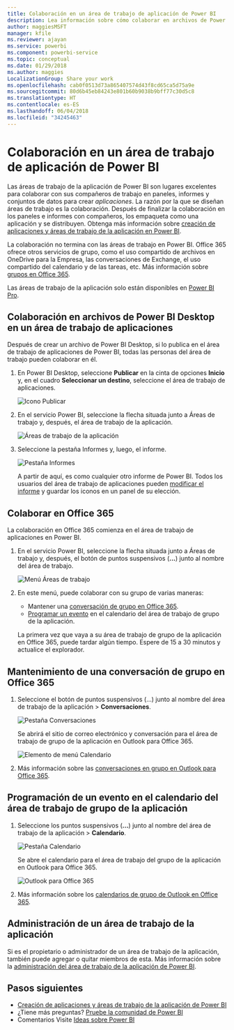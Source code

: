 ```yaml
---
title: Colaboración en un área de trabajo de aplicación de Power BI
description: Lea información sobre cómo colaborar en archivos de Power BI Desktop en su área de trabajo de aplicación, y con servicios de Office 365 tales como el uso compartido de archivos en OneDrive para la Empresa, las conversaciones en Exchange, el calendario y las tareas.
author: maggiesMSFT
manager: kfile
ms.reviewer: ajayan
ms.service: powerbi
ms.component: powerbi-service
ms.topic: conceptual
ms.date: 01/29/2018
ms.author: maggies
LocalizationGroup: Share your work
ms.openlocfilehash: cab0f0513d73a865407574d43f8cd65ca5d75a9e
ms.sourcegitcommit: 80d6b45eb84243e801b60b9038b9bff77c30d5c8
ms.translationtype: HT
ms.contentlocale: es-ES
ms.lasthandoff: 06/04/2018
ms.locfileid: "34245463"
---
```

# <a name="collaborate-in-your-power-bi-app-workspace"></a>Colaboración en un área de trabajo de aplicación de Power BI
Las áreas de trabajo de la aplicación de Power BI son lugares excelentes para colaborar con sus compañeros de trabajo en paneles, informes y conjuntos de datos para crear *aplicaciones*. La razón por la que se diseñan áreas de trabajo es la colaboración. Después de finalizar la colaboración en los paneles e informes con compañeros, los empaqueta como una aplicación y se distribuyen. Obtenga más información sobre [creación de aplicaciones y áreas de trabajo de la aplicación en Power BI](service-create-distribute-apps.md). 

La colaboración no termina con las áreas de trabajo en Power BI. Office 365 ofrece otros servicios de grupo, como el uso compartido de archivos en OneDrive para la Empresa, las conversaciones de Exchange, el uso compartido del calendario y de las tareas, etc. Más información sobre [grupos en Office 365](https://support.office.com/article/Create-a-group-in-Office-365-7124dc4c-1de9-40d4-b096-e8add19209e9).

Las áreas de trabajo de la aplicación solo están disponibles en [Power BI Pro](service-free-vs-pro.md).

## <a name="collaborate-on-power-bi-desktop-files-in-your-app-workspace"></a>Colaboración en archivos de Power BI Desktop en un área de trabajo de aplicaciones
Después de crear un archivo de Power BI Desktop, si lo publica en el área de trabajo de aplicaciones de Power BI, todas las personas del área de trabajo pueden colaborar en él.

1. En Power BI Desktop, seleccione **Publicar** en la cinta de opciones **Inicio** y, en el cuadro **Seleccionar un destino**, seleccione el área de trabajo de aplicaciones.
   
    ![Icono Publicar](media/service-collaborate-power-bi-workspace/power-bi-group-publish-pbix.png)
2. En el servicio Power BI, seleccione la flecha situada junto a Áreas de trabajo y, después, el área de trabajo de la aplicación.
   
    ![Áreas de trabajo de la aplicación](media/service-collaborate-power-bi-workspace/power-bi-workspace-nav-arrow.png)
3. Seleccione la pestaña Informes y, luego, el informe.
   
    ![Pestaña Informes](media/service-collaborate-power-bi-workspace/power-bi-workspace-report.png)
   
    A partir de aquí, es como cualquier otro informe de Power BI. Todos los usuarios del área de trabajo de aplicaciones pueden [modificar el informe](service-reports.md) y guardar los iconos en un panel de su elección.

## <a name="collaborate-in-office-365"></a>Colaborar en Office 365
La colaboración en Office 365 comienza en el área de trabajo de aplicaciones en Power BI.

1. En el servicio Power BI, seleccione la flecha situada junto a Áreas de trabajo y, después, el botón de puntos suspensivos (**...**) junto al nombre del área de trabajo. 
   
   ![Menú Áreas de trabajo](media/service-collaborate-power-bi-workspace/power-bi-app-ellipsis.png)
2. En este menú, puede colaborar con su grupo de varias maneras: 
   
   * Mantener una [conversación de grupo en Office 365](service-collaborate-power-bi-workspace.md#have-a-group-conversation-in-office-365).
   * [Programar un evento](service-collaborate-power-bi-workspace.md#schedule-an-event-on-the-group-workspace-calendar) en el calendario del área de trabajo de grupo de la aplicación.
   
   La primera vez que vaya a su área de trabajo de grupo de la aplicación en Office 365, puede tardar algún tiempo. Espere de 15 a 30 minutos y actualice el explorador.

## <a name="have-a-group-conversation-in-office-365"></a>Mantenimiento de una conversación de grupo en Office 365
1. Seleccione el botón de puntos suspensivos (…) junto al nombre del área de trabajo de la aplicación \> **Conversaciones**. 
   
    ![Pestaña Conversaciones](media/service-collaborate-power-bi-workspace/power-bi-app-ellipsis.png)
   
   Se abrirá el sitio de correo electrónico y conversación para el área de trabajo de grupo de la aplicación en Outlook para Office 365.
   
   ![Elemento de menú Calendario](media/service-collaborate-power-bi-workspace/pbi_grps_o365convo.png)
2. Más información sobre las [conversaciones en grupo en Outlook para Office 365](https://support.office.com/Article/Have-a-group-conversation-a0482e24-a769-4e39-a5ba-a7c56e828b22).

## <a name="schedule-an-event-on-the-apps-group-workspace-calendar"></a>Programación de un evento en el calendario del área de trabajo de grupo de la aplicación
1. Seleccione los puntos suspensivos (**...**) junto al nombre del área de trabajo de la aplicación \> **Calendario**. 
   
   ![Pestaña Calendario](media/service-collaborate-power-bi-workspace/power-bi-app-ellipsis.png)
   
   Se abre el calendario para el área de trabajo del grupo de la aplicación en Outlook para Office 365.
   
   ![Outlook para Office 365](media/service-collaborate-power-bi-workspace/pbi_grps_o365_calendar.png)
2. Más información sobre los [calendarios de grupo de Outlook en Office 365](https://support.office.com/Article/Add-edit-and-subscribe-to-group-events-0cf1ad68-1034-4306-b367-d75e9818376a).

## <a name="manage-an-app-workspace"></a>Administración de un área de trabajo de la aplicación
Si es el propietario o administrador de un área de trabajo de la aplicación, también puede agregar o quitar miembros de esta. Más información sobre la [administración del área de trabajo de la aplicación de Power BI](service-manage-app-workspace-in-power-bi-and-office-365.md).

## <a name="next-steps"></a>Pasos siguientes
* [Creación de aplicaciones y áreas de trabajo de la aplicación de Power BI](service-create-distribute-apps.md)
* ¿Tiene más preguntas? [Pruebe la comunidad de Power BI](http://community.powerbi.com/)
* Comentarios Visite [Ideas sobre Power BI](https://ideas.powerbi.com/forums/265200-power-bi)

